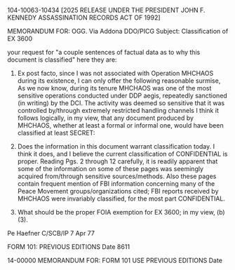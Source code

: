 104-10063-10434 [2025 RELEASE UNDER THE PRESIDENT JOHN F. KENNEDY ASSASSINATION RECORDS ACT OF 1992]

MEMORANDUM FOR:
OGG.
Via
Addona DDO/PICG
Subject: Classification of EX 3600

your request for "a couple sentences of factual data as to why this document is classified" here they are:

1.  Ex post facto, since I was not associated with Operation MHCHAOS during its existence, I can only offer the following reasonable surmise, As we now know, during its tenure MHCHAOS was one of the most sensitive operations conducted under DDP aegis, repeatedly sanctioned (in writing) by the DCI. The activity was deemed so sensitive that it was controlled by/through extremely restricted handling channels I think it follows logically, in my view, that any document produced by MHCHAOS, whether at least a formal or informal one, would have been classified at least SECRET:

2.  Does the information in this document warrant classification today. I think it does, and I believe the current classification of CONFIDENTIAL is proper. Reading Pgs. 2 through 12 carefully, it is readily apparent that some of the information on some of these pages was seemingly acquired from/through sensitive sources/methods. Also these pages contain frequent mention of FBI information concerning many of the Peace Movement groups/organizations cited; FBI reports received by MHCHAOS were invariably classified, for the most part CONFIDENTIAL.

3.  What should be the proper FOIA exemption for EX 3600; in my view, (b)(3).

Pe Haefner
C/SCB/IP
7 Apr 77

FORM 101: PREVIOUS EDITIONS
Date 8611

14-00000
MEMORANDUM FOR:
FORM 101
USE PREVIOUS EDITIONS
Date
